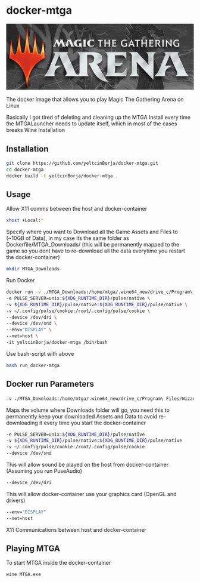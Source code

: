 # docker-mtga

<img src="images/magic.png">

The docker image that allows you to play Magic The Gathering Arena on Linux

Basically I got tired of deleting and cleaning up the MTGA Install every time the MTGALauncher needs to update itself, which in most of the cases breaks Wine Installation


## Installation

```bash
git clone https://github.com/yeltcinBorja/docker-mtga.git
cd docker-mtga
docker build -t yeltcinBorja/docker-mtga .
```

## Usage

Allow X11 comms between the host and docker-container
```bash
xhost +Local:*
```

Specify where you want to Download all the Game Assets and Files to (~10GB of Data), in my case its the same folder as Dockerfile/MTGA_Downloads/ (this will be permanently mapped to the game so you dont have to re-download all the data everytime you restart the docker-container)
```bash
mkdir MTGA_Downloads
```

Run Docker
```bash
docker run -v ./MTGA_Downloads:/home/mtga/.wine64_new/drive_c/Program\ Files/Wizards\ of\ the\ Coast/MTGA/MTGA_Data/Downloads \
-e PULSE_SERVER=unix:${XDG_RUNTIME_DIR}/pulse/native \
-v ${XDG_RUNTIME_DIR}/pulse/native:${XDG_RUNTIME_DIR}/pulse/native \
-v ~/.config/pulse/cookie:/root/.config/pulse/cookie \
--device /dev/dri \
--device /dev/snd \
--env="DISPLAY" \
--net=host \
-it yeltcinBorja/docker-mtga /bin/bash
```

Use bash-script with above
```bash
bash run_docker-mtga
```

## Docker run Parameters

```bash
-v ./MTGA_Downloads:/home/mtga/.wine64_new/drive_c/Program\ Files/Wizards\ of\ the\ Coast/MTGA/MTGA_Data/Downloads
```
Maps the volume where Downloads folder will go, you need this to permanently keep your downloaded Assets and Data to avoid re-downloading it every time you start the docker-container

```bash
-e PULSE_SERVER=unix:${XDG_RUNTIME_DIR}/pulse/native 
-v ${XDG_RUNTIME_DIR}/pulse/native:${XDG_RUNTIME_DIR}/pulse/native 
-v ~/.config/pulse/cookie:/root/.config/pulse/cookie 
--device /dev/snd 
```
This will allow sound be played on the host from docker-container (Assuming you run PuseAudio)

```bash
--device /dev/dri
```
This will allow docker-container use your graphics card (OpenGL and drivers)

```bash
--env="DISPLAY"
--net=host
```
X11 Communications between host and docker-container

## Playing MTGA

To start MTGA inside the docker-container
```bash
wine MTGA.exe
```
